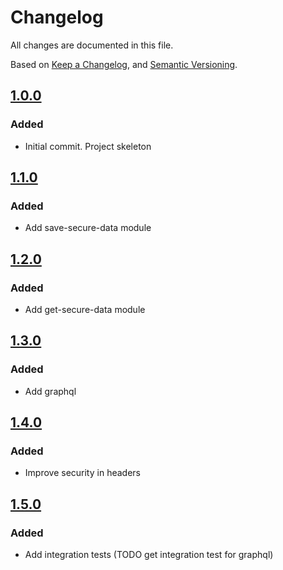 # Changelog
All changes are documented in this file.

Based on [Keep a Changelog](https://keepachangelog.com/en/1.0.0/),
and [Semantic Versioning](https://semver.org/spec/v2.0.0.html).

## [1.0.0](https://github.com/rubenlupi/secure-data/releases/tag/1.0.0)
### Added
 - Initial commit. Project skeleton

## [1.1.0](https://github.com/rubenlupi/secure-data/releases/tag/1.1.0)
### Added
 - Add save-secure-data module

## [1.2.0](https://github.com/rubenlupi/secure-data/releases/tag/1.2.0)
### Added
 - Add get-secure-data module

## [1.3.0](https://github.com/rubenlupi/secure-data/releases/tag/1.3.0)
### Added
 - Add graphql

## [1.4.0](https://github.com/rubenlupi/secure-data/releases/tag/1.4.0)
### Added
 - Improve security in headers

## [1.5.0](https://github.com/rubenlupi/secure-data/releases/tag/1.5.0)
### Added
 - Add integration tests (TODO get integration test for graphql)